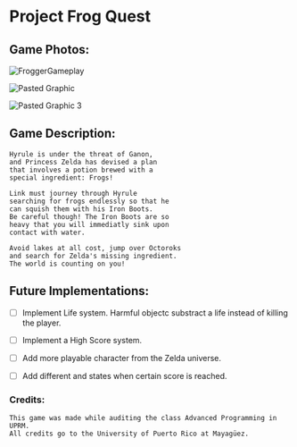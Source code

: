 # Project Frog Quest


## Game Photos:

![FroggerGameplay](https://user-images.githubusercontent.com/49424464/57001146-25c4fd00-6b85-11e9-8466-957fb5a7fa69.png)

![Pasted Graphic](https://user-images.githubusercontent.com/49424464/57001048-b18a5980-6b84-11e9-96ce-8e09b548e9ea.png)


![Pasted Graphic 3](https://user-images.githubusercontent.com/49424464/57001195-645ab780-6b85-11e9-8bfa-72028be4d75c.png)

## Game Description:

    Hyrule is under the threat of Ganon,
    and Princess Zelda has devised a plan
    that involves a potion brewed with a 
    special ingredient: Frogs!

    Link must journey through Hyrule
    searching for frogs endlessly so that he 
    can squish them with his Iron Boots. 
    Be careful though! The Iron Boots are so 
    heavy that you will immediatly sink upon 
    contact with water.

    Avoid lakes at all cost, jump over Octoroks 
    and search for Zelda's missing ingredient. 
    The world is counting on you!


## Future Implementations:
- [ ] Implement Life system. Harmful objectc substract a life instead of killing the player.

- [ ] Implement a High Score system.

- [ ] Add more playable character from the Zelda universe.

- [ ] Add different and states when certain score is reached.


    
### Credits:
	This game was made while auditing the class Advanced Programming in UPRM.
	All credits go to the University of Puerto Rico at Mayagüez.





  
